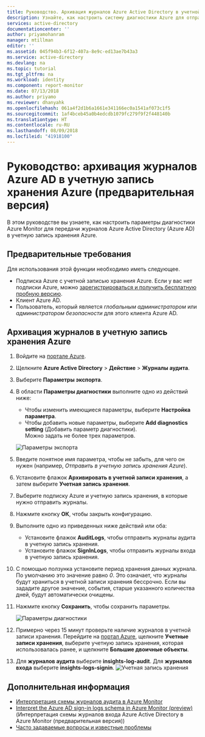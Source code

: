 ```yaml
---
title: Руководство. Архивация журналов Azure Active Directory в учетной записи хранения Azure (предварительная версия) | Документация Майкрософт
description: Узнайте, как настроить систему диагностики Azure для отправки журналов Azure Active Directory в учетную запись хранения (предварительная версия)
services: active-directory
documentationcenter: ''
author: priyamohanram
manager: mtillman
editor: ''
ms.assetid: 045f94b3-6f12-407a-8e9c-ed13ae7b43a3
ms.service: active-directory
ms.devlang: na
ms.topic: tutorial
ms.tgt_pltfrm: na
ms.workload: identity
ms.component: report-monitor
ms.date: 07/13/2018
ms.author: priyamo
ms.reviewer: dhanyahk
ms.openlocfilehash: 061a4f2d1b6a1661e341166ec0a1541af073c1f5
ms.sourcegitcommit: 1af4bceb45a0b4edcdb1079fc279f9f2f448140b
ms.translationtype: HT
ms.contentlocale: ru-RU
ms.lasthandoff: 08/09/2018
ms.locfileid: "41918100"
---
```

# <a name="tutorial-archive-azure-ad-logs-to-an-azure-storage-account-preview"></a>Руководство: архивация журналов Azure AD в учетную запись хранения Azure (предварительная версия)

В этом руководстве вы узнаете, как настроить параметры диагностики Azure Monitor для передачи журналов Azure Active Directory (Azure AD) в учетную запись хранения Azure.

## <a name="prerequisites"></a>Предварительные требования 

Для использования этой функции необходимо иметь следующее.

* Подписка Azure с учетной записью хранения Azure. Если у вас нет подписки Azure, можно [зарегистрироваться и получить бесплатную пробную версию](https://azure.microsoft.com/free/).
* Клиент Azure AD.
* Пользователь, который является *глобальным администратором* или *администратором безопасности* для этого клиента Azure AD.

## <a name="archive-logs-to-an-azure-storage-account"></a>Архивация журналов в учетную запись хранения Azure

1. Войдите на [портале Azure](https://portal.azure.com). 

2. Щелкните **Azure Active Directory** > **Действие** > **Журналы аудита**. 

3. Выберите **Параметры экспорта**. 

4. В области **Параметры диагностики** выполните одно из действий ниже:
    * Чтобы изменить имеющиеся параметры, выберите **Настройка параметра**.
    * Чтобы добавить новые параметры, выберите **Add diagnostics setting** (Добавить параметр диагностики).  
      Можно задать не более трех параметров. 

    ![Параметры экспорта](./media/quickstart-azure-monitor-route-logs-to-storage-account/ExportSettings.png)

5. Введите понятное имя параметра, чтобы не забыть, для чего он нужен (например, *Отправить в учетную запись хранения Azure*). 

6. Установите флажок **Архивировать в учетной записи хранения**, а затем выберите **Учетная запись хранения**. 

7. Выберите подписку Azure и учетную запись хранения, в которые нужно отправить журналы.
 
8. Нажмите кнопку **ОК**, чтобы закрыть конфигурацию.

9. Выполните одно из приведенных ниже действий или оба:
    * Установите флажок **AuditLogs**, чтобы отправить журналы аудита в учетную запись хранения. 
    * Установите флажок **SignInLogs**, чтобы отправить журналы входа в учетную запись хранения.

10. С помощью ползунка установите период хранения данных журнала. По умолчанию это значение равно *0*. Это означает, что журналы будут храниться в учетной записи хранения бессрочно. Если вы зададите другое значение, события, старше указанного количества дней, будут автоматически очищены.

11. Нажмите кнопку **Сохранить**, чтобы сохранить параметры.

    ![Параметры диагностики](./media/quickstart-azure-monitor-route-logs-to-storage-account/DiagnosticSettings.png)

12. Примерно через 15 минут проверьте наличие журналов в учетной записи хранения. Перейдите на [портал Azure](https://portal.azure.com), щелкните **Учетные записи хранения**, выберите учетную запись хранения, которая использовалась ранее, и щелкните **Большие двоичные объекты**. 

13. Для **журналов аудита** выберите **insights-log-audit**. Для **журналов входа** выберите **insights-logs-signin**.
    ![Учетная запись хранения](./media/quickstart-azure-monitor-route-logs-to-storage-account/StorageAccount.png)

## <a name="next-steps"></a>Дополнительная информация

* [Интерпретация схемы журналов аудита в Azure Monitor](reference-azure-monitor-audit-log-schema.md)
* [Interpret the Azure AD sign-in logs schema in Azure Monitor (preview)](reference-azure-monitor-sign-ins-log-schema.md) (Интерпретация схемы журналов входа Azure Active Directory в Azure Monitor (предварительная версия))
* [Часто задаваемые вопросы и известные проблемы](overview-activity-logs-in-azure-monitor.md#frequently-asked-questions)
